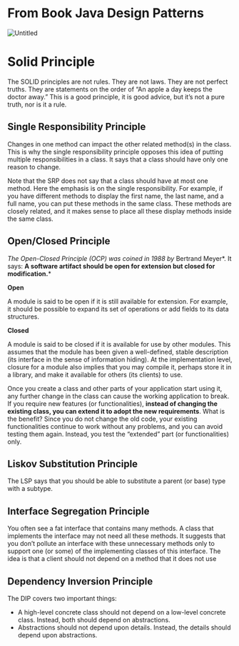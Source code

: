 # From Book Java Design Patterns

![Untitled](https://encrypted-tbn0.gstatic.com/images?q=tbn:ANd9GcSXrk8pAXeYLFAB12icHqYByVqzy0CyQVZpHg&usqp=CAU)

# Solid Principle

The SOLID principles are not rules. They are not laws. They are not perfect truths. They are statements on the order of “An apple a day keeps the doctor away.” This is a good principle, it is good advice, but it’s not a pure truth, nor is it a rule.

## Single Responsibility Principle

Changes in one method can impact the other related method(s) in the class. This is why the single responsibility principle opposes this idea of putting multiple responsibilities in a class. It says that a class should have only one reason to change.

Note that the SRP does not say that a class should have at most one method. Here the emphasis is on the single responsibility. For example, if you have different methods to display the first name, the last name, and a full name, you can put these methods in the same class. These methods are closely related, and it makes sense to place all these display methods inside the same class.

## Open/Closed Principle

*The Open-Closed Principle (OCP) was coined in 1988 by* Bertrand Meyer*. It says: **A software artifact should be open for extension but closed for modification.***

**Open**

A module is said to be open if it is still available for extension. For example, it should be possible to expand its set of operations or add fields to its data structures.

**Closed**

A module is said to be closed if it is available for use by other modules. This assumes that the module has been given a well-defined, stable description (its interface in the sense of information hiding). At the implementation level, closure for a module also implies that you may compile it, perhaps store it in a library, and make it available for others (its clients) to use.

Once you create a class and other parts of your application start using it, any further change in the class can cause the working application to break. If you require new features (or functionalities), **instead of changing the existing class, you can extend it to adopt the new requirements**. What is the benefit? Since you do not change the old code, your existing functionalities continue to work without any problems, and you can avoid testing them again. Instead, you test the “extended” part (or functionalities) only.

## Liskov Substitution Principle

The LSP says that you should be able to substitute a parent (or base) type with a subtype.

## Interface Segregation Principle

You often see a fat interface that contains many methods. A class that implements the interface may not need all these methods. It suggests that you don’t pollute an interface with these unnecessary methods only to support one (or some) of the implementing classes of this interface. The idea is that a client should not depend on a method that it does not use

## Dependency Inversion Principle

The DIP covers two important things:

- A high-level concrete class should not depend on a low-level concrete class. Instead, both should depend on abstractions.
- Abstractions should not depend upon details. Instead, the details should depend upon abstractions.